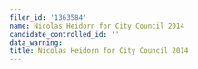 ```yaml
---
filer_id: '1363584'
name: Nicolas Heidorn for City Council 2014
candidate_controlled_id: ''
data_warning: 
title: Nicolas Heidorn for City Council 2014
---
```

